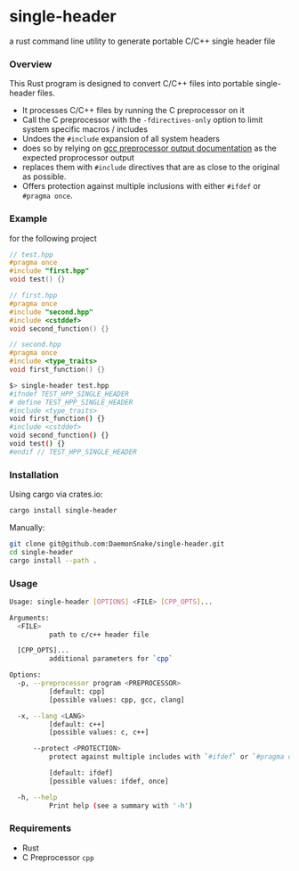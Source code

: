 # single-header
a rust command line utility to generate portable C/C++ single header file


### Overview

This Rust program is designed to convert C/C++ files into portable single-header files.

- It processes C/C++ files by running the C preprocessor on it
- Call the C preprocessor with the `-fdirectives-only` option to limit system specific macros / includes
- Undoes the `#include` expansion of all system headers
- does so by relying on [gcc preprocessor output documentation](https://gcc.gnu.org/onlinedocs/cpp/Preprocessor-Output.html) as the expected proprocessor output
- replaces them with `#include` directives that are as close to the original as possible.
- Offers protection against multiple inclusions with either `#ifdef` or `#pragma once`.

### Example

for the following project
```c++
// test.hpp
#pragma once
#include "first.hpp"
void test() {}

// first.hpp
#pragma once
#include "second.hpp"
#include <cstddef>
void second_function() {}

// second.hpp
#pragma once
#include <type_traits>
void first_function() {}
```

```bash
$> single-header test.hpp
#ifndef TEST_HPP_SINGLE_HEADER
# define TEST_HPP_SINGLE_HEADER
#include <type_traits>
void first_function() {}
#include <cstddef>
void second_function() {}
void test() {}
#endif // TEST_HPP_SINGLE_HEADER
```

### Installation

Using cargo via crates.io:
```bash
cargo install single-header
```

Manually:

```bash
git clone git@github.com:DaemonSnake/single-header.git
cd single-header
cargo install --path .
```

### Usage

```bash
Usage: single-header [OPTIONS] <FILE> [CPP_OPTS]...

Arguments:
  <FILE>
          path to c/c++ header file

  [CPP_OPTS]...
          additional parameters for `cpp`

Options:
  -p, --preprocessor program <PREPROCESSOR>
          [default: cpp]
          [possible values: cpp, gcc, clang]

  -x, --lang <LANG>
          [default: c++]
          [possible values: c, c++]

      --protect <PROTECTION>
          protect against multiple includes with `#ifdef` or `#pragma once`

          [default: ifdef]
          [possible values: ifdef, once]

  -h, --help
          Print help (see a summary with '-h')
```

### Requirements
- Rust
- C Preprocessor `cpp`

